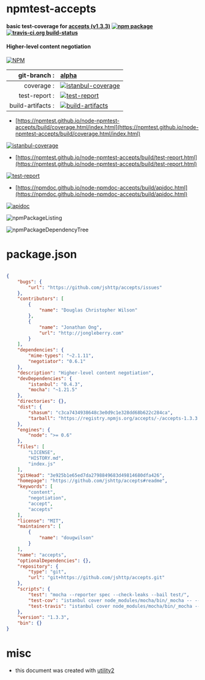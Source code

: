 # npmtest-accepts

#### basic test-coverage for  [accepts (v1.3.3)](https://github.com/jshttp/accepts#readme)  [![npm package](https://img.shields.io/npm/v/npmtest-accepts.svg?style=flat-square)](https://www.npmjs.org/package/npmtest-accepts) [![travis-ci.org build-status](https://api.travis-ci.org/npmtest/node-npmtest-accepts.svg)](https://travis-ci.org/npmtest/node-npmtest-accepts)

#### Higher-level content negotiation

[![NPM](https://nodei.co/npm/accepts.png?downloads=true&downloadRank=true&stars=true)](https://www.npmjs.com/package/accepts)

| git-branch : | [alpha](https://github.com/npmtest/node-npmtest-accepts/tree/alpha)|
|--:|:--|
| coverage : | [![istanbul-coverage](https://npmtest.github.io/node-npmtest-accepts/build/coverage.badge.svg)](https://npmtest.github.io/node-npmtest-accepts/build/coverage.html/index.html)|
| test-report : | [![test-report](https://npmtest.github.io/node-npmtest-accepts/build/test-report.badge.svg)](https://npmtest.github.io/node-npmtest-accepts/build/test-report.html)|
| build-artifacts : | [![build-artifacts](https://npmtest.github.io/node-npmtest-accepts/glyphicons_144_folder_open.png)](https://github.com/npmtest/node-npmtest-accepts/tree/gh-pages/build)|

- [https://npmtest.github.io/node-npmtest-accepts/build/coverage.html/index.html](https://npmtest.github.io/node-npmtest-accepts/build/coverage.html/index.html)

[![istanbul-coverage](https://npmtest.github.io/node-npmtest-accepts/build/screenCapture.buildCi.browser.%252Ftmp%252Fbuild%252Fcoverage.lib.html.png)](https://npmtest.github.io/node-npmtest-accepts/build/coverage.html/index.html)

- [https://npmtest.github.io/node-npmtest-accepts/build/test-report.html](https://npmtest.github.io/node-npmtest-accepts/build/test-report.html)

[![test-report](https://npmtest.github.io/node-npmtest-accepts/build/screenCapture.buildCi.browser.%252Ftmp%252Fbuild%252Ftest-report.html.png)](https://npmtest.github.io/node-npmtest-accepts/build/test-report.html)

- [https://npmdoc.github.io/node-npmdoc-accepts/build/apidoc.html](https://npmdoc.github.io/node-npmdoc-accepts/build/apidoc.html)

[![apidoc](https://npmdoc.github.io/node-npmdoc-accepts/build/screenCapture.buildCi.browser.%252Ftmp%252Fbuild%252Fapidoc.html.png)](https://npmdoc.github.io/node-npmdoc-accepts/build/apidoc.html)

![npmPackageListing](https://npmtest.github.io/node-npmtest-accepts/build/screenCapture.npmPackageListing.svg)

![npmPackageDependencyTree](https://npmtest.github.io/node-npmtest-accepts/build/screenCapture.npmPackageDependencyTree.svg)



# package.json

```json

{
    "bugs": {
        "url": "https://github.com/jshttp/accepts/issues"
    },
    "contributors": [
        {
            "name": "Douglas Christopher Wilson"
        },
        {
            "name": "Jonathan Ong",
            "url": "http://jongleberry.com"
        }
    ],
    "dependencies": {
        "mime-types": "~2.1.11",
        "negotiator": "0.6.1"
    },
    "description": "Higher-level content negotiation",
    "devDependencies": {
        "istanbul": "0.4.3",
        "mocha": "~1.21.5"
    },
    "directories": {},
    "dist": {
        "shasum": "c3ca7434938648c3e0d9c1e328dd68b622c284ca",
        "tarball": "https://registry.npmjs.org/accepts/-/accepts-1.3.3.tgz"
    },
    "engines": {
        "node": ">= 0.6"
    },
    "files": [
        "LICENSE",
        "HISTORY.md",
        "index.js"
    ],
    "gitHead": "3e925b1e65ed7da2798849683d49814680dfa426",
    "homepage": "https://github.com/jshttp/accepts#readme",
    "keywords": [
        "content",
        "negotiation",
        "accept",
        "accepts"
    ],
    "license": "MIT",
    "maintainers": [
        {
            "name": "dougwilson"
        }
    ],
    "name": "accepts",
    "optionalDependencies": {},
    "repository": {
        "type": "git",
        "url": "git+https://github.com/jshttp/accepts.git"
    },
    "scripts": {
        "test": "mocha --reporter spec --check-leaks --bail test/",
        "test-cov": "istanbul cover node_modules/mocha/bin/_mocha -- --reporter dot --check-leaks test/",
        "test-travis": "istanbul cover node_modules/mocha/bin/_mocha --report lcovonly -- --reporter spec --check-leaks test/"
    },
    "version": "1.3.3",
    "bin": {}
}
```



# misc
- this document was created with [utility2](https://github.com/kaizhu256/node-utility2)
